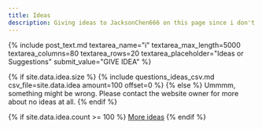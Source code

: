 ```yaml
---
title: Ideas
description: Giving ideas to JacksonChen666 on this page since i don't know
---
```

{% include post_text.md textarea_name="i" textarea_max_length=5000 textarea_columns=80 textarea_rows=20 textarea_placeholder="Ideas or Suggestions" submit_value="GIVE IDEA" %}

{% if site.data.idea.size %}
{% include questions_ideas_csv.md csv_file=site.data.idea amount=100 offset=0 %}
{% else %}
Ummmm, something might be wrong. Please contact the website owner for more about no ideas at all.
{% endif %}

{% if site.data.idea.count >= 100 %}
[More ideas](more-ideas)
{% endif %}
